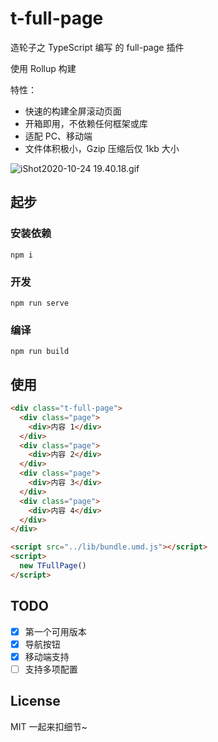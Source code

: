 # t-full-page

造轮子之 TypeScript 编写 的 full-page 插件

使用 Rollup 构建

特性：

- 快速的构建全屏滚动页面
- 开箱即用，不依赖任何框架或库
- 适配 PC、移动端
- 文件体积极小，Gzip 压缩后仅 1kb 大小

![iShot2020-10-24 19.40.18.gif](http://ww1.sinaimg.cn/large/006iQgpIgy1gk0nrhx3hcg305c03gwfl.gif)

## 起步

### 安装依赖

```shell
npm i
```

### 开发

```shell
npm run serve
```

### 编译

```shell
npm run build
```

## 使用

```html
<div class="t-full-page">
  <div class="page">
    <div>内容 1</div>
  </div>
  <div class="page">
    <div>内容 2</div>
  </div>
  <div class="page">
    <div>内容 3</div>
  </div>
  <div class="page">
    <div>内容 4</div>
  </div>
</div>

<script src="../lib/bundle.umd.js"></script>
<script>
  new TFullPage()
</script>
```

## TODO

- [x] 第一个可用版本
- [x] 导航按钮
- [x] 移动端支持
- [ ] 支持多项配置

## License

MIT 一起来扣细节~
